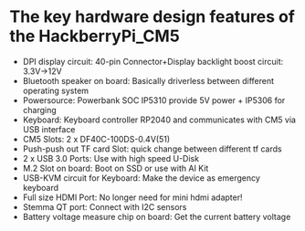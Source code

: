# The key hardware design features of the HackberryPi_CM5

* DPI display circuit: 40-pin Connector+Display backlight boost circuit: 3.3V->12V
* Bluetooth speaker on board: Basically driverless between different operating system
* Powersource: Powerbank SOC IP5310 provide 5V power + IP5306 for charging
* Keyboard: Keyboard controller RP2040 and communicates with CM5 via USB interface
* CM5 Slots: 2 x DF40C-100DS-0.4V(51)
* Push-push out TF card Slot: quick change between different tf cards
* 2 x USB 3.0 Ports: Use with high speed U-Disk
* M.2 Slot on board: Boot on SSD or use with AI Kit
* USB-KVM circuit for Keyboard: Make the device as emergency keyboard
* Full size HDMI Port: No longer need for mini hdmi adapter!
* Stemma QT port: Connect with I2C sensors
* Battery voltage measure chip on board: Get the current battery voltage

